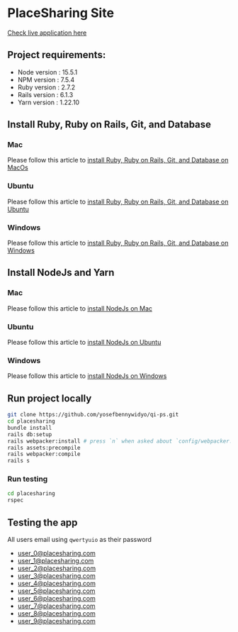 # PlaceSharing Site
[Check live application here](https://qi-ps.herokuapp.com/)

## Project requirements:
- Node version  : 15.5.1
- NPM version   : 7.5.4
- Ruby version  : 2.7.2
- Rails version : 6.1.3
- Yarn version  : 1.22.10

## Install Ruby, Ruby on Rails, Git, and Database
### Mac
Please follow this article to [install Ruby, Ruby on Rails, Git, and Database on MacOs](https://gorails.com/setup/osx/10.15-catalina)

### Ubuntu
Please follow this article to [install Ruby, Ruby on Rails, Git, and Database on Ubuntu](https://gorails.com/setup/ubuntu/20.04)

### Windows
Please follow this article to [install Ruby, Ruby on Rails, Git, and Database on Windows](https://gorails.com/setup/ubuntu/20.04)

## Install NodeJs and Yarn
### Mac
Please follow this article to [install NodeJs on Mac](https://www.taniarascia.com/how-to-install-and-use-node-js-and-npm-mac-and-windows/#installation-on-a-mac-or-linux)

### Ubuntu
Please follow this article to [install NodeJs on Ubuntu](https://www.taniarascia.com/how-to-install-and-use-node-js-and-npm-mac-and-windows/#installation-on-a-mac-or-linux)

### Windows
Please follow this article to [install NodeJs on Windows](https://www.taniarascia.com/how-to-install-and-use-node-js-and-npm-mac-and-windows/#installation-on-windows)

## Run project locally
```bash
git clone https://github.com/yosefbennywidyo/qi-ps.git 
cd placesharing
bundle install
rails db:setup
rails webpacker:install # press `n` when asked about `config/webpacker.yml` and `config/webpack/environment.js`
rails assets:precompile
rails webpacker:compile
rails s
```

### Run testing
```bash
cd placesharing
rspec
```

## Testing the app
All users email using `qwertyuio` as their password
- user_0@placesharing.com
- user_1@placesharing.com
- user_2@placesharing.com
- user_3@placesharing.com
- user_4@placesharing.com
- user_5@placesharing.com
- user_6@placesharing.com
- user_7@placesharing.com
- user_8@placesharing.com
- user_9@placesharing.com